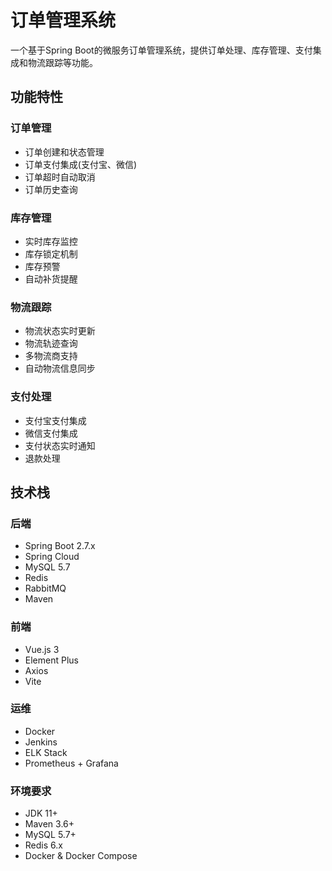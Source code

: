 # 订单管理系统

一个基于Spring Boot的微服务订单管理系统，提供订单处理、库存管理、支付集成和物流跟踪等功能。

## 功能特性

### 订单管理
- 订单创建和状态管理
- 订单支付集成(支付宝、微信)
- 订单超时自动取消
- 订单历史查询

### 库存管理
- 实时库存监控
- 库存锁定机制
- 库存预警
- 自动补货提醒

### 物流跟踪
- 物流状态实时更新
- 物流轨迹查询
- 多物流商支持
- 自动物流信息同步

### 支付处理
- 支付宝支付集成
- 微信支付集成
- 支付状态实时通知
- 退款处理

## 技术栈

### 后端
- Spring Boot 2.7.x
- Spring Cloud
- MySQL 5.7
- Redis
- RabbitMQ
- Maven

### 前端
- Vue.js 3
- Element Plus
- Axios
- Vite

### 运维
- Docker
- Jenkins
- ELK Stack
- Prometheus + Grafana


### 环境要求
- JDK 11+
- Maven 3.6+
- MySQL 5.7+
- Redis 6.x
- Docker & Docker Compose